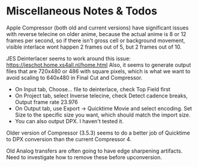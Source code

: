 # Miscellaneous Notes & Todos

Apple Compressor (both old and current versions) have significant issues with reverse telecine on older anime,
because the actual anime is 8 or 12 frames per second, so if there isn't gross cell or background movement,
visible interlace wont happen 2 frames out of 5, but 2 frames out of 10.

JES Deinterlacer seems to work around this issue: https://jeschot.home.xs4all.nl/home.html Also, it seems to generate
output files that are 720x480 or 486 with square pixels, which is what we want to avoid scaling to 640x480 in
Final Cut and Compressor.

- On Input tab, Choose... file to deinterlace, check Top Field first
- On Project tab, select Inverse telecine, check Detect cadence breaks, Output frame rate 23.976
- On Output tab, use Export -> Quicktime Movie and select encoding. Set Size to the specific
size you want, which should match the import size.
- You can also output DPX. I haven't tested it.

Older version of Compressor (3.5.3) seems to do a better job of Quicktime to DPX conversion than the current Compressor 4.

Old Analog transfers are often going to have edge sharpening artifacts. Need to investigate how to remove these before
upconversion.
